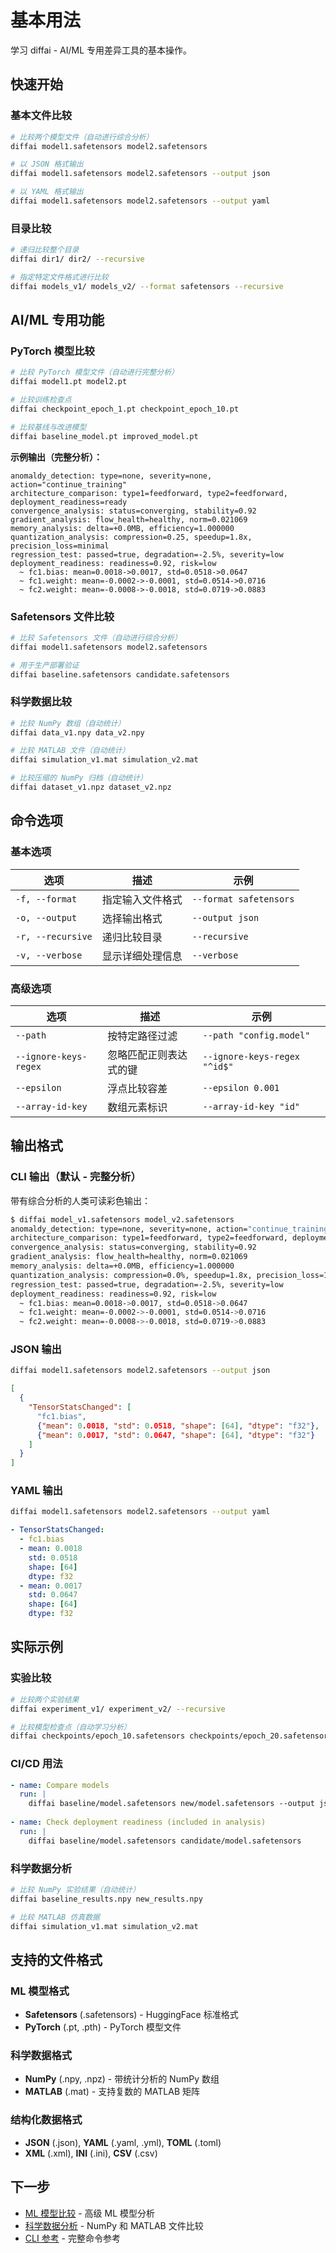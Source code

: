 # 基本用法

学习 diffai - AI/ML 专用差异工具的基本操作。

## 快速开始

### 基本文件比较

```bash
# 比较两个模型文件（自动进行综合分析）
diffai model1.safetensors model2.safetensors

# 以 JSON 格式输出
diffai model1.safetensors model2.safetensors --output json

# 以 YAML 格式输出
diffai model1.safetensors model2.safetensors --output yaml
```

### 目录比较

```bash
# 递归比较整个目录
diffai dir1/ dir2/ --recursive

# 指定特定文件格式进行比较
diffai models_v1/ models_v2/ --format safetensors --recursive
```

## AI/ML 专用功能

### PyTorch 模型比较

```bash
# 比较 PyTorch 模型文件（自动进行完整分析）
diffai model1.pt model2.pt

# 比较训练检查点
diffai checkpoint_epoch_1.pt checkpoint_epoch_10.pt

# 比较基线与改进模型
diffai baseline_model.pt improved_model.pt
```

**示例输出（完整分析）：**
```
anomaldy_detection: type=none, severity=none, action="continue_training"
architecture_comparison: type1=feedforward, type2=feedforward, deployment_readiness=ready
convergence_analysis: status=converging, stability=0.92
gradient_analysis: flow_health=healthy, norm=0.021069
memory_analysis: delta=+0.0MB, efficiency=1.000000
quantization_analysis: compression=0.25, speedup=1.8x, precision_loss=minimal
regression_test: passed=true, degradation=-2.5%, severity=low
deployment_readiness: readiness=0.92, risk=low
  ~ fc1.bias: mean=0.0018->0.0017, std=0.0518->0.0647
  ~ fc1.weight: mean=-0.0002->-0.0001, std=0.0514->0.0716
  ~ fc2.weight: mean=-0.0008->-0.0018, std=0.0719->0.0883
```

### Safetensors 文件比较

```bash
# 比较 Safetensors 文件（自动进行综合分析）
diffai model1.safetensors model2.safetensors

# 用于生产部署验证
diffai baseline.safetensors candidate.safetensors
```

### 科学数据比较

```bash
# 比较 NumPy 数组（自动统计）
diffai data_v1.npy data_v2.npy

# 比较 MATLAB 文件（自动统计）
diffai simulation_v1.mat simulation_v2.mat

# 比较压缩的 NumPy 归档（自动统计）
diffai dataset_v1.npz dataset_v2.npz
```

## 命令选项

### 基本选项

| 选项 | 描述 | 示例 |
|------|------|------|
| `-f, --format` | 指定输入文件格式 | `--format safetensors` |
| `-o, --output` | 选择输出格式 | `--output json` |
| `-r, --recursive` | 递归比较目录 | `--recursive` |
| `-v, --verbose` | 显示详细处理信息 | `--verbose` |

### 高级选项

| 选项 | 描述 | 示例 |
|------|------|------|
| `--path` | 按特定路径过滤 | `--path "config.model"` |
| `--ignore-keys-regex` | 忽略匹配正则表达式的键 | `--ignore-keys-regex "^id$"` |
| `--epsilon` | 浮点比较容差 | `--epsilon 0.001` |
| `--array-id-key` | 数组元素标识 | `--array-id-key "id"` |

## 输出格式

### CLI 输出（默认 - 完整分析）

带有综合分析的人类可读彩色输出：

```bash
$ diffai model_v1.safetensors model_v2.safetensors
anomaldy_detection: type=none, severity=none, action="continue_training"
architecture_comparison: type1=feedforward, type2=feedforward, deployment_readiness=ready
convergence_analysis: status=converging, stability=0.92
gradient_analysis: flow_health=healthy, norm=0.021069
memory_analysis: delta=+0.0MB, efficiency=1.000000
quantization_analysis: compression=0.0%, speedup=1.8x, precision_loss=1.5%
regression_test: passed=true, degradation=-2.5%, severity=low
deployment_readiness: readiness=0.92, risk=low
  ~ fc1.bias: mean=0.0018->0.0017, std=0.0518->0.0647
  ~ fc1.weight: mean=-0.0002->-0.0001, std=0.0514->0.0716
  ~ fc2.weight: mean=-0.0008->-0.0018, std=0.0719->0.0883
```

### JSON 输出

```bash
diffai model1.safetensors model2.safetensors --output json
```

```json
[
  {
    "TensorStatsChanged": [
      "fc1.bias",
      {"mean": 0.0018, "std": 0.0518, "shape": [64], "dtype": "f32"},
      {"mean": 0.0017, "std": 0.0647, "shape": [64], "dtype": "f32"}
    ]
  }
]
```

### YAML 输出

```bash
diffai model1.safetensors model2.safetensors --output yaml
```

```yaml
- TensorStatsChanged:
  - fc1.bias
  - mean: 0.0018
    std: 0.0518
    shape: [64]
    dtype: f32
  - mean: 0.0017
    std: 0.0647
    shape: [64]
    dtype: f32
```


## 实际示例

### 实验比较

```bash
# 比较两个实验结果
diffai experiment_v1/ experiment_v2/ --recursive

# 比较模型检查点（自动学习分析）
diffai checkpoints/epoch_10.safetensors checkpoints/epoch_20.safetensors
```

### CI/CD 用法

```yaml
- name: Compare models
  run: |
    diffai baseline/model.safetensors new/model.safetensors --output json > model_diff.json
    
- name: Check deployment readiness (included in analysis)
  run: |
    diffai baseline/model.safetensors candidate/model.safetensors
```

### 科学数据分析

```bash
# 比较 NumPy 实验结果（自动统计）
diffai baseline_results.npy new_results.npy

# 比较 MATLAB 仿真数据
diffai simulation_v1.mat simulation_v2.mat
```

## 支持的文件格式

### ML 模型格式
- **Safetensors** (.safetensors) - HuggingFace 标准格式
- **PyTorch** (.pt, .pth) - PyTorch 模型文件

### 科学数据格式
- **NumPy** (.npy, .npz) - 带统计分析的 NumPy 数组
- **MATLAB** (.mat) - 支持复数的 MATLAB 矩阵

### 结构化数据格式
- **JSON** (.json), **YAML** (.yaml, .yml), **TOML** (.toml)
- **XML** (.xml), **INI** (.ini), **CSV** (.csv)

## 下一步

- [ML 模型比较](ml-model-comparison_zh.md) - 高级 ML 模型分析
- [科学数据分析](scientific-data_zh.md) - NumPy 和 MATLAB 文件比较
- [CLI 参考](../reference/cli-reference_zh.md) - 完整命令参考